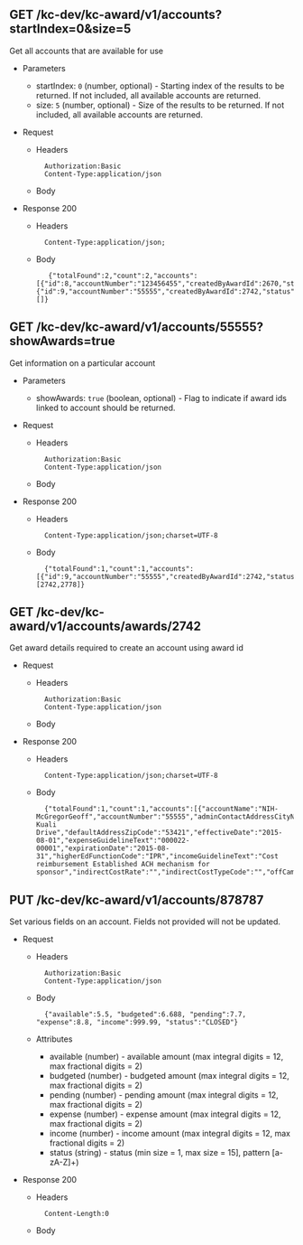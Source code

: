 ##  GET /kc-dev/kc-award/v1/accounts?startIndex=0&size=5

Get all accounts that are available for use

+ Parameters
  	+ startIndex: `0` (number, optional) - Starting index of the results to be returned. If not included, all available accounts are returned.
  	+ size: `5` (number, optional) - Size of the results to be returned. If not included, all available accounts are returned.

+ Request
    + Headers

            Authorization:Basic
            Content-Type:application/json

    + Body



+ Response 200
    + Headers

            Content-Type:application/json;

    + Body

             {"totalFound":2,"count":2,"accounts":[{"id":8,"accountNumber":"123456455","createdByAwardId":2670,"status":"CLOSED","budgeted":6.69,"pending":7.70,"income":9.90,"expense":8.80,"available":5.50},{"id":9,"accountNumber":"55555","createdByAwardId":2742,"status":"CLOSED","budgeted":6.69,"pending":7.70,"income":999.99,"expense":8.80,"available":5.50}],"awards":[]}

## GET /kc-dev/kc-award/v1/accounts/55555?showAwards=true

Get information on a particular account

+ Parameters
  	+ showAwards: `true` (boolean, optional) - Flag to indicate if award ids linked to account should be returned.

+ Request
    + Headers

            Authorization:Basic
            Content-Type:application/json

    + Body



+ Response 200
    + Headers

            Content-Type:application/json;charset=UTF-8


    + Body

            {"totalFound":1,"count":1,"accounts":[{"id":9,"accountNumber":"55555","createdByAwardId":2742,"status":"CLOSED","budgeted":6.69,"pending":7.70,"income":999.99,"expense":8.80,"available":5.50}],"awards":[2742,2778]}

## GET /kc-dev/kc-award/v1/accounts/awards/2742

Get award details required to create an account using award id

+ Request
     + Headers

             Authorization:Basic
             Content-Type:application/json

     + Body



+ Response 200
     + Headers

             Content-Type:application/json;charset=UTF-8

     + Body

             {"totalFound":1,"count":1,"accounts":[{"accountName":"NIH-McGregorGeoff","accountNumber":"55555","adminContactAddressCityName":null,"adminContactAddressStateCode":null,"adminContactAddressStreetAddress":null,"adminContactAddressZipCode":null,"cfdaNumber":null,"defaultAddressCityName":"Coeus","defaultAddressStateCode":"MA","defaultAddressStreetAddress":"1118 Kuali Drive","defaultAddressZipCode":"53421","effectiveDate":"2015-08-01","expenseGuidelineText":"000022-00001","expirationDate":"2015-08-31","higherEdFunctionCode":"IPR","incomeGuidelineText":"Cost reimbursement Established ACH mechanism for sponsor","indirectCostRate":"","indirectCostTypeCode":"","offCampusIndicator":false,"principalId":"10000000001","purposeText":"test","unit":"000001"}]}

## PUT /kc-dev/kc-award/v1/accounts/878787

Set various fields on an account. Fields not provided will not be updated.

+ Request
    + Headers

            Authorization:Basic
            Content-Type:application/json

    + Body

            {"available":5.5, "budgeted":6.688, "pending":7.7, "expense":8.8, "income":999.99, "status":"CLOSED"}


    + Attributes
      + available (number) - available amount (max integral digits = 12, max fractional digits = 2)
      + budgeted (number) - budgeted amount (max integral digits = 12, max fractional digits = 2)
      + pending (number) - pending amount (max integral digits = 12, max fractional digits = 2)
      + expense (number) - expense amount (max integral digits = 12, max fractional digits = 2)
      + income (number) - income amount (max integral digits = 12, max fractional digits = 2)
      + status (string) - status (min size = 1, max size = 15], pattern [a-zA-Z]+)

+ Response 200
    + Headers

            Content-Length:0

    + Body





